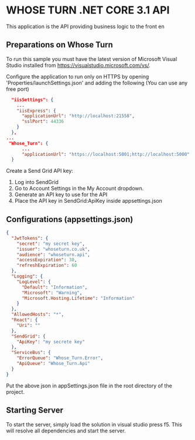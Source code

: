 WHOSE TURN .NET CORE 3.1 API
====================================

This application is the API providing business logic to the front en

Preparations on Whose Turn
---------------------
To run this sample you must have the latest version of Microsoft Visual Studio installed from https://visualstudio.microsoft.com/vs/.

Configure the application to run only on HTTPS by opening 'Properties/launchSettings.json' and adding the following (You can use any free port)

```json
  "iisSettings": {
    ...
    "iisExpress": {
      "applicationUrl": "http://localhost:21558",
      "sslPort": 44336
    }
  },
...
 "Whose_Turn": {
      ...
      "applicationUrl": "https://localhost:5001;http://localhost:5000"
  }
```

Create a Send Grid API key:
1) Log into SendGrid 
2) Go to Account Settings in the My Account dropdown.  
3) Generate an API key to use for the API 
4) Place the API key in SendGrid:ApiKey inside appsettings.json

Configurations (appsettings.json)
-------------

```json
{
  "JwtTokens": {
    "secret": "my secret key",
    "issuer": "whoseturn.co.uk",
    "audience": "whoseturn.api",
    "accessExpiration": 30,
    "refreshExpiration": 60
  },
  "Logging": {
    "LogLevel": {
      "Default": "Information",
      "Microsoft": "Warning",
      "Microsoft.Hosting.Lifetime": "Information"
    }
  },
  "AllowedHosts": "*",
  "React": {
    "Uri": ""
  },
  "SendGrid": {
    "ApiKey": "my secrete key"
  },
  "ServiceBus": {
    "ErrorQueue": "Whose_Turn.Error",
    "ApiQueue": "Whose_Turn.Api"
  }
}
```
Put the above json in appSettings.json file in the root directory of the project.


Starting Server
----
To start the server, simply load the solution in visual studio press f5. This will resolve all dependencies and start the server.
